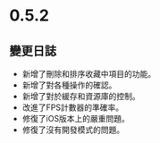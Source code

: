 # 0.5.2

## 變更日誌

- 新增了刪除和排序收藏中項目的功能。
- 新增了對各種操作的確認。
- 新增了對於緩存和資源庫的控制。
- 改進了FPS計數器的準確率。
- 修復了iOS版本上的嚴重問題。
- 修復了沒有開發模式的問題。

